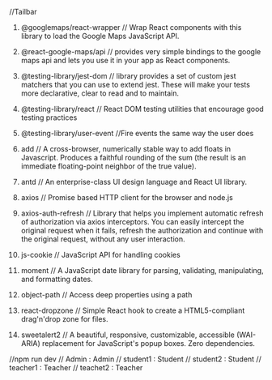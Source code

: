 //Tailbar

1. @googlemaps/react-wrapper // Wrap React components with this library to load the Google Maps JavaScript API.

2. @react-google-maps/api // provides very simple bindings to the google maps api and lets you use it in your app as React components.

3. @testing-library/jest-dom // library provides a set of custom jest matchers that you can use to extend jest. These will make your tests more declarative, clear to read and to maintain.

4. @testing-library/react // React DOM testing utilities that encourage good testing practices

5. @testing-library/user-event //Fire events the same way the user does

6. add // A cross-browser, numerically stable way to add floats in Javascript. Produces a faithful rounding of the sum (the result is an immediate floating-point neighbor of the true value).

7. antd // An enterprise-class UI design language and React UI library.

8. axios // Promise based HTTP client for the browser and node.js

9. axios-auth-refresh // Library that helps you implement automatic refresh of authorization via axios interceptors. You can easily intercept the original request when it fails, refresh the authorization and continue with the original request, without any user interaction.

10. js-cookie // JavaScript API for handling cookies

11. moment // A JavaScript date library for parsing, validating, manipulating, and formatting dates.

12. object-path // Access deep properties using a path

13. react-dropzone // Simple React hook to create a HTML5-compliant drag'n'drop zone for files.

14. sweetalert2 // A beautiful, responsive, customizable, accessible (WAI-ARIA) replacement
    for JavaScript's popup boxes. Zero dependencies.

//npm run dev
// Admin : Admin
// student1 : Student
// student2 : Student
// teacher1 : Teacher
// teachet2 : Teacher
